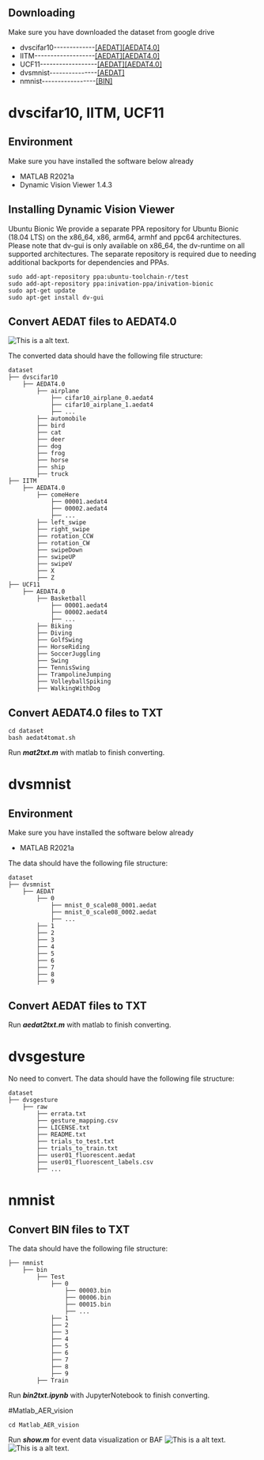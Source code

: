 ## Downloading
Make sure you have downloaded the dataset from google drive
* dvscifar10-------------[[AEDAT]](https://drive.google.com/file/d/1J6LualTWc7MC1uapaba5QK_R1DEQQrJe/view?usp=sharing)[[AEDAT4.0]](https://drive.google.com/file/d/12MHMYkwyT_WyWImb942QUfnzVFDEr5WM/view?usp=sharing)
* IITM-------------------[[AEDAT]](https://drive.google.com/file/d/1XihFhmYw45gV6RMPuYiqqfPgJ8zXzLxi/view?usp=sharing)[[AEDAT4.0]](https://drive.google.com/file/d/15e2TO8v2L1O2JuNNDGFcb3o_JKnoUh-b/view?usp=sharing)
* UCF11------------------[[AEDAT]](https://drive.google.com/file/d/1_JAS3mcMnwrilLqVJT7fA-54GtmTKpbC/view?usp=sharing)[[AEDAT4.0]](https://drive.google.com/file/d/1zwmKm-IbN-X9vtrgS1dZccj36FuY6oOT/view?usp=sharing)
* dvsmnist---------------[[AEDAT]](https://drive.google.com/file/d/1gtWyGplCdAmnJm5QKuaJYnWuySsmrpTP/view?usp=sharing)
* nmnist-----------------[[BIN]](https://drive.google.com/drive/folders/1NFv6POyeTj0YFr5FH2dkqNRay8Rz-ahj?usp=sharing)

# dvscifar10, IITM, UCF11
## Environment
Make sure you have installed the software below already 
* MATLAB R2021a
* Dynamic Vision Viewer 1.4.3

## Installing Dynamic Vision Viewer
Ubuntu Bionic
We provide a separate PPA repository for Ubuntu Bionic (18.04 LTS) on the x86_64, x86, arm64, armhf and ppc64 architectures. Please note that dv-gui is only available on x86_64, the dv-runtime on all supported architectures. The separate repository is required due to needing additional backports for dependencies and PPAs.
```
sudo add-apt-repository ppa:ubuntu-toolchain-r/test
sudo add-apt-repository ppa:inivation-ppa/inivation-bionic
sudo apt-get update
sudo apt-get install dv-gui
```

## Convert AEDAT files to AEDAT4.0

![This is a alt text.](/image/image0.png "AEDATtoAEDAT4.0.")

The converted data should have the following file structure:
```
dataset
├── dvscifar10
    ├── AEDAT4.0
        ├── airplane
            ├── cifar10_airplane_0.aedat4
            ├── cifar10_airplane_1.aedat4
            ├── ...
        ├── automobile
        ├── bird
        ├── cat
        ├── deer
        ├── dog
        ├── frog
        ├── horse
        ├── ship
        ├── truck
├── IITM
    ├── AEDAT4.0
        ├── comeHere
            ├── 00001.aedat4
            ├── 00002.aedat4
            ├── ...
        ├── left_swipe
        ├── right_swipe
        ├── rotation_CCW
        ├── rotation_CW
        ├── swipeDown
        ├── swipeUP
        ├── swipeV
        ├── X
        ├── Z
├── UCF11
    ├── AEDAT4.0
        ├── Basketball
            ├── 00001.aedat4
            ├── 00002.aedat4
            ├── ...
        ├── Biking
        ├── Diving
        ├── GolfSwing
        ├── HorseRiding
        ├── SoccerJuggling
        ├── Swing
        ├── TennisSwing
        ├── TrampolineJumping
        ├── VolleyballSpiking
        ├── WalkingWithDog        
```
## Convert AEDAT4.0 files to TXT
```
cd dataset
bash aedat4tomat.sh
```
Run ***mat2txt.m*** with matlab to finish converting.

# dvsmnist
## Environment
Make sure you have installed the software below already 
* MATLAB R2021a

The data should have the following file structure:
```
dataset
├── dvsmnist
    ├── AEDAT
        ├── 0
            ├── mnist_0_scale08_0001.aedat
            ├── mnist_0_scale08_0002.aedat
            ├── ...
        ├── 1
        ├── 2
        ├── 3
        ├── 4
        ├── 5
        ├── 6
        ├── 7
        ├── 8
        ├── 9
```
## Convert AEDAT files to TXT
Run ***aedat2txt.m*** with matlab to finish converting.

# dvsgesture
No need to convert.
The data should have the following file structure:
```
dataset
├── dvsgesture
    ├── raw
        ├── errata.txt
        ├── gesture_mapping.csv
        ├── LICENSE.txt
        ├── README.txt
        ├── trials_to_test.txt
        ├── trials_to_train.txt
        ├── user01_fluorescent.aedat
        ├── user01_fluorescent_labels.csv
        ├── ...
```
# nmnist
## Convert BIN files to TXT
The data should have the following file structure:
```
├── nmnist
    ├── bin
        ├── Test
            ├── 0
                ├── 00003.bin
                ├── 00006.bin
                ├── 00015.bin
                ├── ...
            ├── 1
            ├── 2
            ├── 3
            ├── 4
            ├── 5
            ├── 6
            ├── 7
            ├── 8
            ├── 9
        ├── Train
```
Run ***bin2txt.ipynb*** with JupyterNotebook to finish converting.

#Matlab_AER_vision
```
cd Matlab_AER_vision
```
Run ***show.m*** for event data visualization or BAF
![This is a alt text.](/image/image1.png "This is a 2D image.")
![This is a alt text.](/image/image2.png "This is a 3D image.")

